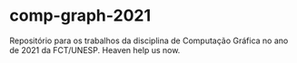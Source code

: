 # comp-graph-2021
Repositório para os trabalhos da disciplina de Computação Gráfica no ano de 2021 da FCT/UNESP. Heaven help us now.
